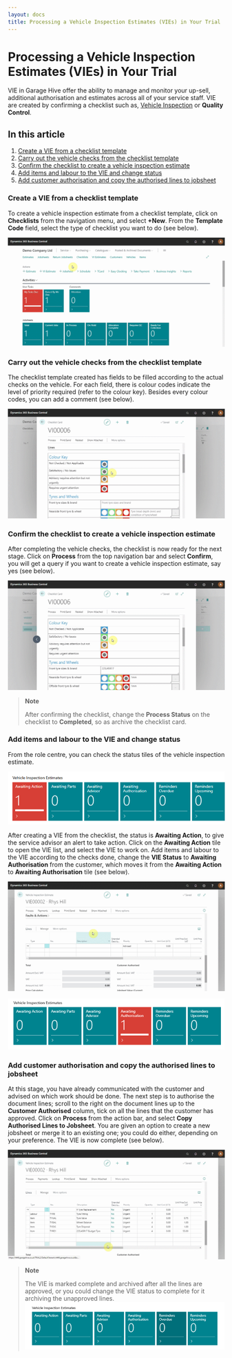 ```yaml
---
layout: docs
title: Processing a Vehicle Inspection Estimates (VIEs) in Your Trial
---
```

# Processing a Vehicle Inspection Estimates (VIEs) in Your Trial

VIE in Garage Hive offer the ability to manage and monitor your up-sell, additional authorisation and estimates across all of your service staff. VIE are created by confirming a checklist such as, [Vehicle Inspection](/docs/garagehive-technicians-vehicle-inspections.html "How to perform a Vehicle Inspection") or **Quality Control**.

## In this article
1. [Create a VIE from a checklist template](#create-a-vie-from-a-checklist-template)
2. [Carry out the vehicle checks from the checklist template](#carry-out-the-vehicle-checks-from-the-checklist-template)
3. [Confirm the checklist to create a vehicle inspection estimate](#confirm-the-checklist-to-create-a-vehicle-inspection-estimate)
4. [Add items and labour to the VIE and change status](#add-items-and-labour-to-the-VIE-and-change-status)
5. [Add customer authorisation and copy the authorised lines to jobsheet](#add-customer-authorisation-and-copy-the-authorised-lines-to-jobsheet)


### Create a VIE from a checklist template
To create a vehicle inspection estimate from a checklist template, click on **Checklists** from the navigation menu, and select **+New**. From the **Template Code** field, select the type of checklist you want to do (see below).

![](media/garagehive-trial-processing-a-vehicle-inspection-estimate1.gif)

### Carry out the vehicle checks from the checklist template
The checklist template created has fields to be filled according to the actual checks on the vehicle. For each field, there is colour codes indicate the level of priority required (refer to the colour key). Besides every colour codes, you can add a comment (see below).

![](media/garagehive-trial-processing-a-vehicle-inspection-estimate2.gif)

### Confirm the checklist to create a vehicle inspection estimate
After completing the vehicle checks, the checklist is now ready for the next stage. Click on **Process** from the top navigation bar and select **Confirm**, you will get a query if you want to create a vehicle inspection estimate, say yes (see below).

![](media/garagehive-trial-processing-a-vehicle-inspection-estimate3.gif)

> **Note**
>
> After confirming the checklist, change the **Process Status** on the checklist to **Completed**, so as archive the checklist card.

### Add items and labour to the VIE and change status
From the role centre, you can check the status tiles of the vehicle inspection estimate.

![](media/garagehive-trial-vehicle-inspection-estimate-awaiting-action.png)

After creating a VIE from the checklist, the status is **Awaiting Action**, to give the service advisor an alert to take action. Click on the **Awaiting Action** tile to open the VIE list, and select the VIE to work on. Add items and labour to the VIE according to the checks done, change the **VIE Status** to **Awaiting Authorisation** from the customer, which moves it from the **Awaiting Action** to **Awaiting Authorisation** tile (see below).

![](media/garagehive-trial-processing-a-vehicle-inspection-estimate4.gif)

![](media/garagehive-trial-vehicle-inspection-estimate-awaiting-authorisation.png)

### Add customer authorisation and copy the authorised lines to jobsheet
At this stage, you have already communicated with the customer and advised on which work should be done. The next step is to authorise the document lines; scroll to the right on the document lines up to the **Customer Authorised** column, tick on all the lines that the customer has approved. Click on **Process** from the action bar, and select **Copy Authorised Lines to Jobsheet**. You are given an option to create a new jobsheet or merge it to an existing one; you could do either, depending on your preference. The VIE is now complete (see below).

![](media/garagehive-trial-processing-a-vehicle-inspection-estimate5.gif)

> **Note**
>
> The VIE is marked complete and archived after all the lines are approved, or you could change the VIE status to complete for it archiving the unapproved lines.
> ![](media/garagehive-trial-vehicle-inspection-estimate-completed.png)
